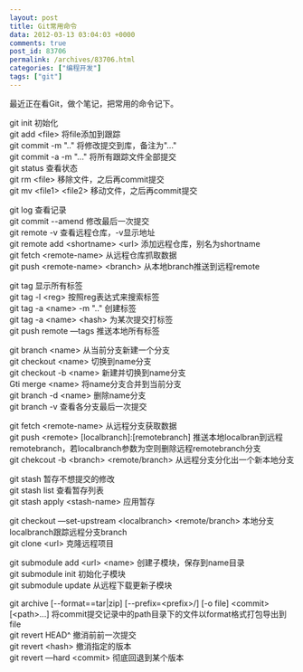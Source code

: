 ```yaml
---
layout: post
title: Git常用命令
data: 2012-03-13 03:04:03 +0000
comments: true
post_id: 83706
permalink: /archives/83706.html
categories: ["编程开发"]
tags: ["git"]
---
```


最近正在看Git，做个笔记，把常用的命令记下。

git init 初始化  
git add &lt;file&gt; 将file添加到跟踪  
git commit -m ".." 将修改提交到库，备注为"..."  
git commit -a -m "..." 将所有跟踪文件全部提交  
git status 查看状态  
git rm &lt;file&gt; 移除文件，之后再commit提交  
git mv &lt;file1&gt; &lt;file2&gt; 移动文件，之后再commit提交  

git log 查看记录  
git commit --amend 修改最后一次提交  
git remote -v 查看远程仓库，-v显示地址  
git remote add &lt;shortname&gt; &lt;url&gt; 添加远程仓库，别名为shortname  
git fetch &lt;remote-name&gt; 从远程仓库抓取数据  
git push &lt;remote-name&gt; &lt;branch&gt; 从本地branch推送到远程remote  

git tag 显示所有标签  
git tag -l &lt;reg&gt; 按照reg表达式来搜索标签  
git tag -a &lt;name&gt; -m ".." 创建标签  
git tag -a &lt;name&gt; &lt;hash&gt; 为某次提交打标签  
git push remote —tags 推送本地所有标签  

git branch &lt;name&gt; 从当前分支新建一个分支  
git checkout &lt;name&gt; 切换到name分支  
git checkout -b &lt;name&gt; 新建并切换到name分支  
Gti merge &lt;name&gt; 将name分支合并到当前分支  
git branch -d &lt;name&gt; 删除name分支  
git branch -v 查看各分支最后一次提交  

git fetch &lt;remote-name&gt; 从远程分支获取数据  
git push &lt;remote&gt; [localbranch]:[remotebranch] 推送本地localbran到远程remotebranch，若localbranch参数为空则删除远程remotebranch分支  
git chekcout -b &lt;branch&gt; &lt;remote/branch&gt; 从远程分支分化出一个新本地分支  

git stash 暂存不想提交的修改  
git stash list 查看暂存列表  
git stash apply &lt;stash-name&gt; 应用暂存   

git checkout —set-upstream &lt;localbranch&gt; &lt;remote/branch&gt; 本地分支localbranch跟踪远程分支branch  
git clone &lt;url&gt; 克隆远程项目  

git submodule add &lt;url&gt; &lt;name&gt; 创建子模块，保存到name目录  
git submodule init 初始化子模块  
git submodule update 从远程下载更新子模块  

git archive [--format==tar|zip] [--prefix=&lt;prefix&gt;/] [-o file] &lt;commit&gt; [&lt;path&gt;...] 将commit提交记录中的path目录下的文件以format格式打包导出到file  
git revert HEAD^ 撤消前前一次提交  
git revert &lt;hash&gt; 撤消指定的版本  
git revert —hard &lt;commit&gt; 彻底回退到某个版本  
